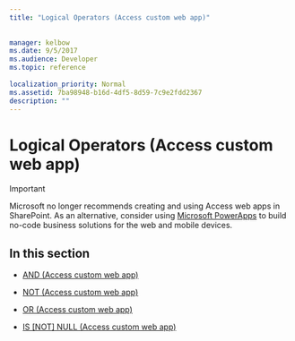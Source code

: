 ```yaml
---
title: "Logical Operators (Access custom web app)"
 
 
manager: kelbow
ms.date: 9/5/2017
ms.audience: Developer
ms.topic: reference
  
localization_priority: Normal
ms.assetid: 7ba98948-b16d-4df5-8d59-7c9e2fdd2367
description: ""
---
```


# Logical Operators (Access custom web app)

> [!IMPORTANT]
> Microsoft no longer recommends creating and using Access web apps in SharePoint. As an alternative, consider using [Microsoft PowerApps](https://powerapps.microsoft.com/en-us/) to build no-code business solutions for the web and mobile devices. 
  
## In this section

- [AND (Access custom web app)](and-access-custom-web-app.md)
    
- [NOT (Access custom web app)](not-access-custom-web-app.md)
    
- [OR (Access custom web app)](or-access-custom-web-app.md)
    
- [IS [NOT] NULL (Access custom web app)](is-not-null-access-custom-web-app.md)
    

